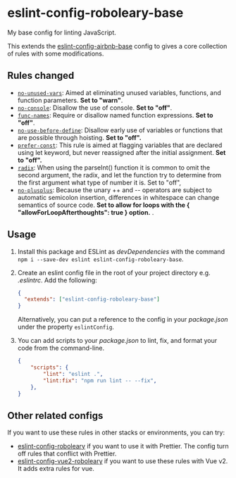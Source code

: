 # eslint-config-roboleary-base

My base config for linting JavaScript.

This extends the [eslint-config-airbnb-base](https://www.npmjs.com/package/eslint-config-airbnb-base) config to gives a core collection of rules with some modifications.

## Rules changed

- [`no-unused-vars`](https://eslint.org/docs/rules/no-unused-vars): Aimed at eliminating unused variables, functions, and function parameters. **Set to "warn"**.
- [`no-console`](https://eslint.org/docs/rules/no-console): Disallow the use of console. **Set to "off"**.
- [`func-names`](https://eslint.org/docs/rules/func-names): Require or disallow named function expressions. **Set to "off"**.
- [`no-use-before-define`](https://eslint.org/docs/rules/no-use-before-define): Disallow early use of variables or functions that are possible through hoisting. **Set to "off".**
- [`prefer-const`](https://eslint.org/docs/rules/prefer-const): This rule is aimed at flagging variables that are declared using let keyword, but never reassigned after the initial assignment. **Set to "off".**
- [`radix`](https://eslint.org/docs/rules/radix): When using the parseInt() function it is common to omit the second argument, the radix, and let the function try to determine from the first argument what type of number it is. Set to "off",
- [`no-plusplus`](https://eslint.org/docs/rules/no-plusplus): Because the unary ++ and -- operators are subject to automatic semicolon insertion, differences in whitespace can change semantics of source code. **Set to allow for loops with the { "allowForLoopAfterthoughts": true } option.**
.

## Usage

1. Install this package and ESLint as *devDependencies* with the command `npm i --save-dev eslint eslint-config-roboleary-base`.
1. Create an eslint config file in the root of your project directory e.g. _.eslintrc_. Add the following:

   ```json
   {
     "extends": ["eslint-config-roboleary-base"]
   }
   ```

   Alternatively, you can put a reference to the config in your _package.json_ under the property `eslintConfig`.

1. You can add scripts to your _package.json_ to lint, fix, and format your code from the command-line.

	```json
	{
		"scripts": {
			"lint": "eslint .",
			"lint:fix": "npm run lint -- --fix",
		},
	}
	```

## Other related configs

If you want to use these rules in other stacks or environments, you can try:
- [eslint-config-roboleary](https://www.npmjs.com/package/eslint-config-roboleary) if you want to use it with Prettier. The config turn off rules that conflict with Prettier.
- [eslint-config-vue2-roboleary](https://www.npmjs.com/package/eslint-config-vue2-roboleary) if you want to use these rules with Vue v2. It adds extra rules for vue.
